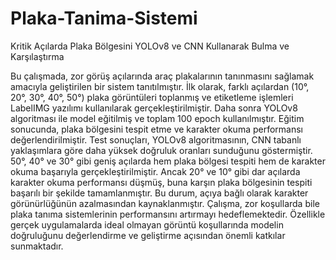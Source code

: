 # Plaka-Tanima-Sistemi
Kritik Açılarda Plaka Bölgesini YOLOv8 ve CNN Kullanarak Bulma ve Karşılaştırma 

Bu çalışmada, zor görüş açılarında araç plakalarının tanınmasını sağlamak amacıyla geliştirilen bir sistem tanıtılmıştır. İlk olarak, farklı açılardan (10°, 20°, 30°, 40°, 50°) plaka görüntüleri toplanmış ve etiketleme işlemleri LabelIMG yazılımı kullanılarak gerçekleştirilmiştir. Daha sonra YOLOv8 algoritması ile model eğitilmiş ve toplam 100 epoch kullanılmıştır. Eğitim sonucunda, plaka bölgesini tespit etme ve karakter okuma performansı değerlendirilmiştir.
Test sonuçları, YOLOv8 algoritmasının, CNN tabanlı yaklaşımlara göre daha yüksek doğruluk oranları sunduğunu göstermiştir. 50°, 40° ve 30° gibi geniş açılarda hem plaka bölgesi tespiti hem de karakter okuma başarıyla gerçekleştirilmiştir. Ancak 20° ve 10° gibi dar açılarda karakter okuma performansı düşmüş, buna karşın plaka bölgesinin tespiti başarılı bir şekilde tamamlanmıştır. Bu durum, açıya bağlı olarak karakter görünürlüğünün azalmasından kaynaklanmıştır.
Çalışma, zor koşullarda bile plaka tanıma sistemlerinin performansını artırmayı hedeflemektedir. Özellikle gerçek uygulamalarda ideal olmayan görüntü koşullarında modelin doğruluğunu değerlendirme ve geliştirme açısından önemli katkılar sunmaktadır.

